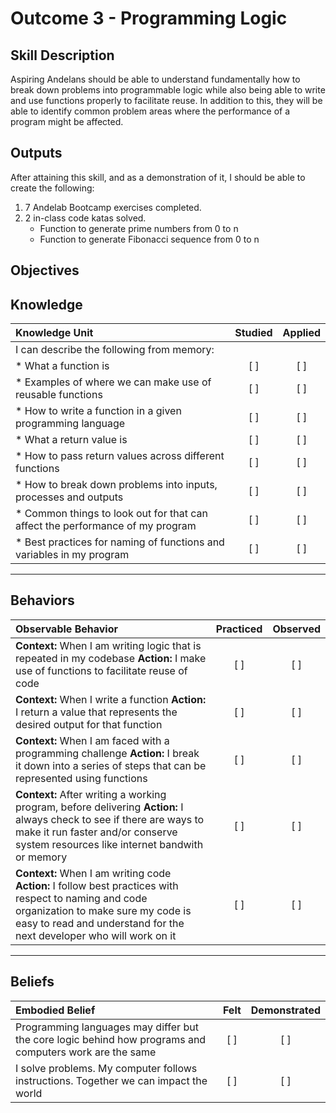 # Outcome 3 - Programming Logic

**Skill Description**
----------
Aspiring Andelans should be able to understand fundamentally how to break down problems into programmable logic while also being able to write and use functions properly to facilitate reuse. In addition to this, they will be able to identify common problem areas where the performance of a program might be affected.


**Outputs**
----------
After attaining this skill, and as a demonstration of it, I should be able to create the following:

1. 7 Andelab Bootcamp exercises completed.
2. 2 in-class code katas solved.
	- Function to generate prime numbers from 0 to n
	- Function to generate Fibonacci sequence from 0 to n


**Objectives**
----------

## **Knowledge**


| Knowledge Unit   |      Studied      | Applied |
|:-------------|:------------------:|:--------:|
| I can describe the following from memory: | | |
| * What a function is | [ ] | [ ]  |
| * Examples of where we can make use of reusable functions |   [ ]   |   [ ] |
| * How to write a function in a given programming language | [ ] |    [ ] |
| * What a return value is | [ ] |    [ ] |
| * How to pass return values across different functions | [ ] |    [ ] |
| * How to break down problems into inputs, processes and outputs | [ ] |    [ ] |
| * Common things to look out for that can affect the performance of my program | [ ] |    [ ] |
| * Best practices for naming of functions and variables in my program | [ ] |    [ ] |


----------


## **Behaviors**


| Observable Behavior   |      Practiced      | Observed |
|:-------------|:------------------:|:--------:|
| **Context:** When I am writing logic that is repeated in my codebase **Action:** I make use of functions to facilitate reuse of code | [ ] | [ ]  |
| **Context:** When I write a function **Action:** I return a value that represents the desired output for that function | [ ] |    [ ] |
| **Context:** When I am faced with a programming challenge **Action:** I break it down into a series of steps that can be represented using functions |   [ ]   |   [ ] |
| **Context:** After writing a working program, before delivering **Action:** I always check to see if there are ways to make it run faster and/or conserve system resources like internet bandwith or memory | [ ] |    [ ] |
| **Context:** When I am writing code **Action:** I follow best practices with respect to naming and code organization to make sure my code is easy to read and understand for the next developer who will work on it | [ ] |    [ ] |

----------


## **Beliefs**


| Embodied Belief   |      Felt      | Demonstrated |
|:-------------|:------------------:|:--------:|
| Programming languages may differ but the core logic behind how programs and computers work are the same | [ ] | [ ] |
| I solve problems. My computer follows instructions. Together we can impact the world | [ ] | [ ] |
